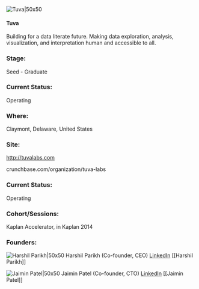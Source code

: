

![Tuva|50x50](https://apimg.techstars.com/connect/images/image_files/594831a39c66a9241d000030/original/tuva-email-logo_3fw84x0.png)

#### Tuva
Building for a data literate future. Making data exploration, analysis, visualization, and interpretation human and accessible to all.

### Stage: 
Seed - Graduate 

### Current Status: 
Operating

### Where:
Claymont, Delaware, United States

### Site:
http://tuvalabs.com



crunchbase.com/organization/tuva-labs

### Current Status: 
Operating

### Cohort/Sessions: 
Kaplan Accelerator, in Kaplan 2014

### Founders: 

![Harshil Parikh|50x50]() Harshil Parikh (Co-founder, CEO) [LinkedIn](https://linkedin.com/in/hsparikh) [[Harshil Parikh]]

![Jaimin Patel|50x50](https://apimg.techstars.com/connect/images/image_files/563bce43808320bc49000001/original/jaimin.jpg) Jaimin Patel (Co-founder, CTO) [LinkedIn](https://linkedin.com/in/jaiminpatel) [[Jaimin Patel]]


